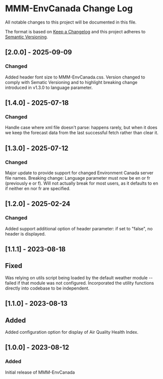 # MMM-EnvCanada Change Log

All notable changes to this project will be documented in this file.

The format is based on [Keep a Changelog](https://keepachangelog.com/) and this project adheres to [Semantic Versioning](https://semver.org/).



## \[2.0.0] - 2025-09-09

### Changed

Added header font size to MMM-EnvCanada.css. Version changed to comply with Sematic Versioning and to highlight breaking change introduced in v1.3.0 to language parameter.



## \[1.4.0] - 2025-07-18

### Changed

Handle case where xml file doesn't parse: happens rarely, but when it does we keep the forecast data from the last successful fetch rather than clear it.



## \[1.3.0] - 2025-07-12

### Changed

Major update to provide support for changed Environment Canada server file names. Breaking change: Language parameter must now be en or fr (previously e or f). Will not actually break for most users, as it defaults to en if neither en nor fr are specified.



## \[1.2.0] - 2025-02-24

### Changed

Added support additional option of header parameter: if set to "false", no header is displayed.



## \[1.1.1] - 2023-08-18

## Fixed

Was relying on utils script being loaded by the default weather module -- failed if that module was not configured. Incorporated the utility functions directly into codebase to be independent.



## \[1.1.0] - 2023-08-13

## Added

Added configuration option for display of Air Quality Health Index.



## \[1.0.0] - 2023-08-12

### Added

Initial release of MMM-EnvCanada

